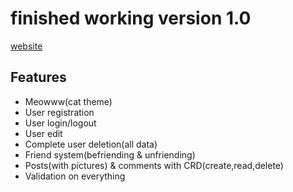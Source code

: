 # finished working version 1.0

[website](www.catbook.se)

## Features
- Meowww(cat theme)
- User registration
- User login/logout
- User edit
- Complete user deletion(all data)
- Friend system(befriending & unfriending)
- Posts\(with pictures\) & comments with CRD(create,read,delete)
- Validation on everything




